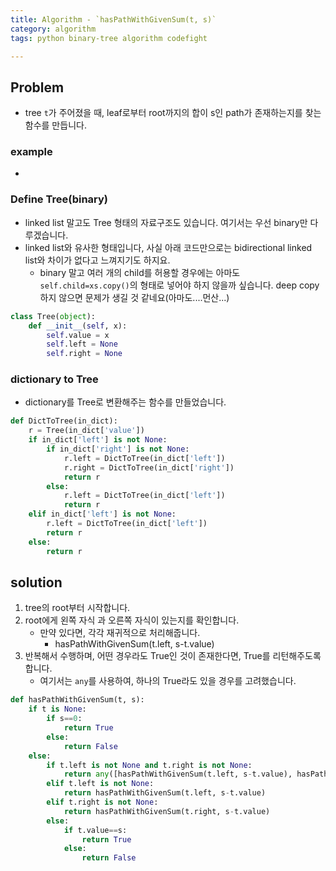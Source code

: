 ```yaml
---
title: Algorithm - `hasPathWithGivenSum(t, s)` 
category: algorithm
tags: python binary-tree algorithm codefight

---
```


## Problem

- tree `t`가 주어졌을 때, leaf로부터 root까지의 합이 s인 path가 존재하는지를 찾는 함수를 만듭니다. 

### example

- 

### Define Tree(binary)

- linked list 말고도 Tree 형태의 자료구조도 있습니다. 여기서는 우선 binary만 다루겠습니다. 
- linked list와 유사한 형태입니다, 사실 아래 코드만으로는 bidirectional linked list와 차이가 없다고 느껴지기도 하지요.  
	- binary 말고 여러 개의 child를 허용할 경우에는 아마도 `self.child=xs.copy()`의 형태로 넣어야 하지 않을까 싶습니다. deep copy하지 않으면 문제가 생길 것 같네요(아마도....먼산...)

```python
class Tree(object):
    def __init__(self, x):
        self.value = x
        self.left = None
        self.right = None
```

### dictionary to Tree

- dictionary를 Tree로 변환해주는 함수를 만들었습니다. 

```python
def DictToTree(in_dict):
    r = Tree(in_dict['value'])
    if in_dict['left'] is not None:
        if in_dict['right'] is not None:
            r.left = DictToTree(in_dict['left'])
            r.right = DictToTree(in_dict['right'])
            return r
        else:
            r.left = DictToTree(in_dict['left'])
            return r
    elif in_dict['left'] is not None:
        r.left = DictToTree(in_dict['left'])
        return r
    else:
        return r
```

## solution

1. tree의 root부터 시작합니다. 
2. root에게 왼쪽 자식 과 오른쪽 자식이 있는지를 확인합니다. 
	-  만약 있다면, 각각 재귀적으로 처리해줍니다. 
		- hasPathWithGivenSum(t.left, s-t.value)
3. 반복해서 수행하며, 어떤 경우라도 True인 것이 존재한다면, True를 리턴해주도록 합니다. 
	- 여기서는 `any`를 사용하여, 하나의 True라도 있을 경우를 고려했습니다. 

```python
def hasPathWithGivenSum(t, s):
    if t is None:
        if s==0:
            return True
        else:
            return False
    else:
        if t.left is not None and t.right is not None:
            return any([hasPathWithGivenSum(t.left, s-t.value), hasPathWithGivenSum(t.right, s-t.value)])
        elif t.left is not None:
            return hasPathWithGivenSum(t.left, s-t.value)
        elif t.right is not None:
            return hasPathWithGivenSum(t.right, s-t.value)
        else:
            if t.value==s:
                return True
            else:
                return False
```
